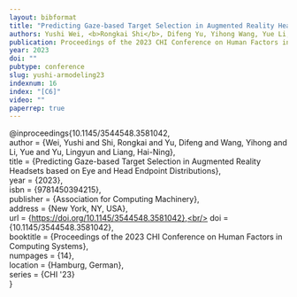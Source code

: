 ```yaml
---
layout: bibformat
title: "Predicting Gaze-based Target Selection in Augmented Reality Headsets based on Eye and Head Endpoint Distributions"
authors: Yushi Wei, <b>Rongkai Shi</b>, Difeng Yu, Yihong Wang, Yue Li, Lingyun Yu, and Hai-Ning Liang
publication: Proceedings of the 2023 CHI Conference on Human Factors in Computing Systems (CHI '23)
year: 2023
doi: ""
pubtype: conference
slug: yushi-armodeling23
indexnum: 16
index: "[C6]"
video: ""
paperrep: true
---
```



@inproceedings{10.1145/3544548.3581042,<br/>
author = {Wei, Yushi and Shi, Rongkai and Yu, Difeng and Wang, Yihong and Li, Yue and Yu, Lingyun and Liang, Hai-Ning},<br/>
title = {Predicting Gaze-based Target Selection in Augmented Reality Headsets based on Eye and Head Endpoint Distributions},<br/>
year = {2023},<br/>
isbn = {9781450394215},<br/>
publisher = {Association for Computing Machinery},<br/>
address = {New York, NY, USA},<br/>
url = {https://doi.org/10.1145/3544548.3581042},<br/>
doi = {10.1145/3544548.3581042},<br/>
booktitle = {Proceedings of the 2023 CHI Conference on Human Factors in Computing Systems},<br/>
numpages = {14},<br/>
location = {Hamburg, German},<br/>
series = {CHI '23}<br/>
}

